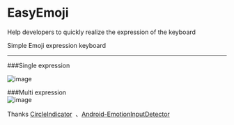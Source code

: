 # EasyEmoji



Help developers to quickly realize the expression of the keyboard  

Simple Emoji expression keyboard




------------------------------------------------------------------------------------------------------------------------------
###Single expression  

![image](https://github.com/diycoder/EasyEmoji/blob/master/app/src/screenshot/lanxiaohua.gif) 


###Multi expression  
![image](https://github.com/diycoder/EasyEmoji/blob/master/app/src/screenshot/multi_emoji.gif) 
 
Thanks <a href="https://github.com/ongakuer/CircleIndicator">CircleIndicator</a>  、<a href="https://github.com/dss886/Android-EmotionInputDetector">Android-EmotionInputDetector</a>

